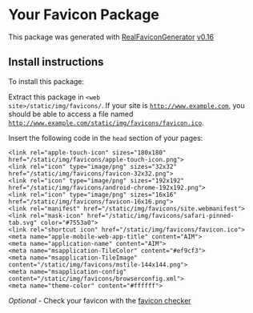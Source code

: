 # Your Favicon Package

This package was generated with [RealFaviconGenerator](https://realfavicongenerator.net/) [v0.16](https://realfavicongenerator.net/change_log#v0.16)

## Install instructions

To install this package:

Extract this package in <code>&lt;web site&gt;/static/img/favicons/</code>. If your site is <code>http://www.example.com</code>, you should be able to access a file named <code>http://www.example.com/static/img/favicons/favicon.ico</code>.

Insert the following code in the `head` section of your pages:

    <link rel="apple-touch-icon" sizes="180x180" href="/static/img/favicons/apple-touch-icon.png">
    <link rel="icon" type="image/png" sizes="32x32" href="/static/img/favicons/favicon-32x32.png">
    <link rel="icon" type="image/png" sizes="192x192" href="/static/img/favicons/android-chrome-192x192.png">
    <link rel="icon" type="image/png" sizes="16x16" href="/static/img/favicons/favicon-16x16.png">
    <link rel="manifest" href="/static/img/favicons/site.webmanifest">
    <link rel="mask-icon" href="/static/img/favicons/safari-pinned-tab.svg" color="#7553a0">
    <link rel="shortcut icon" href="/static/img/favicons/favicon.ico">
    <meta name="apple-mobile-web-app-title" content="AIM">
    <meta name="application-name" content="AIM">
    <meta name="msapplication-TileColor" content="#ef9cf3">
    <meta name="msapplication-TileImage" content="/static/img/favicons/mstile-144x144.png">
    <meta name="msapplication-config" content="/static/img/favicons/browserconfig.xml">
    <meta name="theme-color" content="#ffffff">

*Optional* - Check your favicon with the [favicon checker](https://realfavicongenerator.net/favicon_checker)